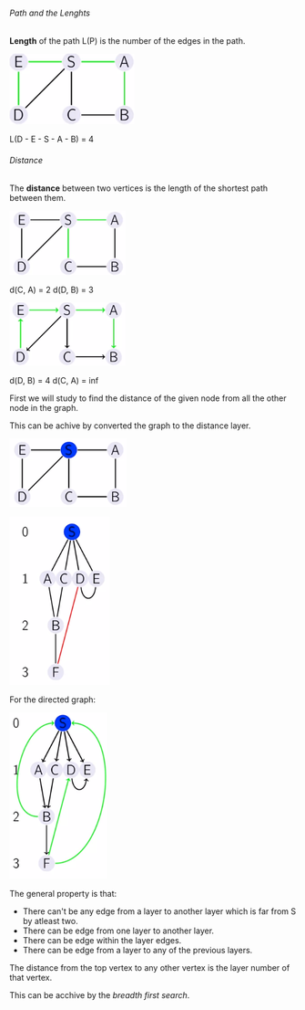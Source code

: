 ###### Path and the Lenghts

**Length** of the path L(P) is the number of the edges in the path.

![Graph](images/paths_and_lengths.png)

L(D - E - S - A - B) = 4

###### Distance

The **distance** between two vertices is the length of the shortest path between them.

![distance](images/distance.png)

d(C, A) = 2
d(D, B) = 3

![Distance directed](images/distance_directed.png)

d(D, B) = 4
d(C, A) = inf


First we will study to find the distance of the given node from all the other node in the graph.

This can be achive by converted the graph to the distance layer.

![Distance Graph](images/distance_graph.png)

![Distance Layer](images/distance_layer.png)

For the directed graph:

![Directed Graph Distance Layer](images/directed_graph_distance_layer.png)


The general property is that:

- There can't be any edge from a layer to another layer which is far from S by atleast two.
- There can be edge from one layer to another layer.
- There can be edge within the layer edges.
- There can be edge from a layer to any of the previous layers.

The distance from the top vertex to any other vertex is the layer number of that vertex.

This can be acchive by the *breadth first search*.